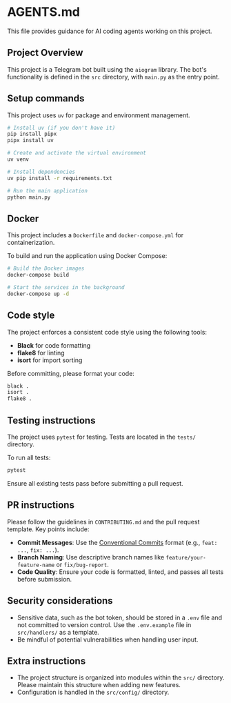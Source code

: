 # AGENTS.md

This file provides guidance for AI coding agents working on this project.

## Project Overview

This project is a Telegram bot built using the `aiogram` library. The bot's functionality is defined in the `src` directory, with `main.py` as the entry point.

## Setup commands

This project uses `uv` for package and environment management.

```bash
# Install uv (if you don't have it)
pip install pipx
pipx install uv

# Create and activate the virtual environment
uv venv

# Install dependencies
uv pip install -r requirements.txt

# Run the main application
python main.py
```

## Docker

This project includes a `Dockerfile` and `docker-compose.yml` for containerization.

To build and run the application using Docker Compose:

```bash
# Build the Docker images
docker-compose build

# Start the services in the background
docker-compose up -d
```

## Code style

The project enforces a consistent code style using the following tools:
*   **Black** for code formatting
*   **flake8** for linting
*   **isort** for import sorting

Before committing, please format your code:
```bash
black .
isort .
flake8 .
```

## Testing instructions

The project uses `pytest` for testing. Tests are located in the `tests/` directory.

To run all tests:
```bash
pytest
```
Ensure all existing tests pass before submitting a pull request.

## PR instructions

Please follow the guidelines in `CONTRIBUTING.md` and the pull request template. Key points include:

*   **Commit Messages**: Use the [Conventional Commits](https://www.conventionalcommits.org/en/v1.0.0/) format (e.g., `feat: ...`, `fix: ...`).
*   **Branch Naming**: Use descriptive branch names like `feature/your-feature-name` or `fix/bug-report`.
*   **Code Quality**: Ensure your code is formatted, linted, and passes all tests before submission.

## Security considerations

*   Sensitive data, such as the bot token, should be stored in a `.env` file and not committed to version control. Use the `.env.example` file in `src/handlers/` as a template.
*   Be mindful of potential vulnerabilities when handling user input.

## Extra instructions

*   The project structure is organized into modules within the `src/` directory. Please maintain this structure when adding new features.
*   Configuration is handled in the `src/config/` directory.
